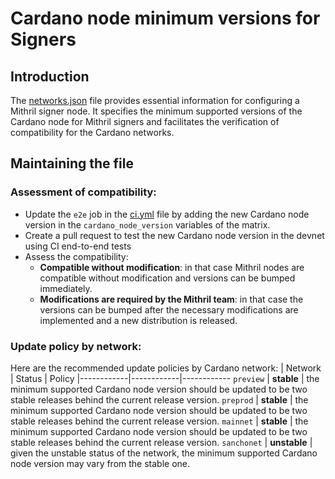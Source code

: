 #  Cardano node minimum versions for Signers

## Introduction

The [networks.json](../../../networks.json) file provides essential information for configuring a Mithril signer node. It specifies the minimum supported versions of the Cardano node for Mithril signers and facilitates the verification of compatibility for the Cardano networks.

## Maintaining the file

### Assessment of compatibility:
- Update the `e2e` job in the [ci.yml](../../../.github/workflows/ci.yml) file by adding the new Cardano node version in the `cardano_node_version` variables of the matrix.
- Create a pull request to test the new Cardano node version in the devnet using CI end-to-end tests
- Assess the compatibility:
    - **Compatible without modification**: in that case Mithril nodes are compatible without modification and versions can be bumped immediately.
    - **Modifications are required by the Mithril team**: in that case the versions can be bumped after the necessary modifications are implemented and a new distribution is released.

### Update policy by network:

Here are the recommended update policies by Cardano network:
| Network | Status | Policy
|------------|------------|------------
`preview` | **stable** | the minimum supported Cardano node version should be updated to be two stable releases behind the current release version.
`preprod` | **stable** | the minimum supported Cardano node version should be updated to be two stable releases behind the current release version.
`mainnet` | **stable** | the minimum supported Cardano node version should be updated to be two stable releases behind the current release version.
`sanchonet` | **unstable** | given the unstable status of the network, the minimum supported Cardano node version may vary from the stable one.
